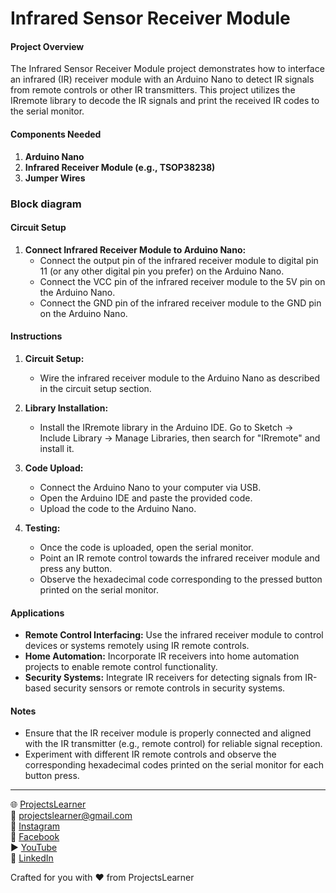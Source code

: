 # Infrared Sensor Receiver Module

#### Project Overview

The Infrared Sensor Receiver Module project demonstrates how to interface an infrared (IR) receiver module with an Arduino Nano to detect IR signals from remote controls or other IR transmitters. This project utilizes the IRremote library to decode the IR signals and print the received IR codes to the serial monitor.

#### Components Needed

1. **Arduino Nano**
2. **Infrared Receiver Module (e.g., TSOP38238)**
3. **Jumper Wires**

### Block diagram


#### Circuit Setup

1. **Connect Infrared Receiver Module to Arduino Nano:**
   - Connect the output pin of the infrared receiver module to digital pin 11 (or any other digital pin you prefer) on the Arduino Nano.
   - Connect the VCC pin of the infrared receiver module to the 5V pin on the Arduino Nano.
   - Connect the GND pin of the infrared receiver module to the GND pin on the Arduino Nano.

#### Instructions

1. **Circuit Setup:**
   - Wire the infrared receiver module to the Arduino Nano as described in the circuit setup section.

2. **Library Installation:**
   - Install the IRremote library in the Arduino IDE. Go to Sketch -> Include Library -> Manage Libraries, then search for "IRremote" and install it.

3. **Code Upload:**
   - Connect the Arduino Nano to your computer via USB.
   - Open the Arduino IDE and paste the provided code.
   - Upload the code to the Arduino Nano.

4. **Testing:**
   - Once the code is uploaded, open the serial monitor.
   - Point an IR remote control towards the infrared receiver module and press any button.
   - Observe the hexadecimal code corresponding to the pressed button printed on the serial monitor.

#### Applications

- **Remote Control Interfacing:** Use the infrared receiver module to control devices or systems remotely using IR remote controls.
- **Home Automation:** Incorporate IR receivers into home automation projects to enable remote control functionality.
- **Security Systems:** Integrate IR receivers for detecting signals from IR-based security sensors or remote controls in security systems.

#### Notes

- Ensure that the IR receiver module is properly connected and aligned with the IR transmitter (e.g., remote control) for reliable signal reception.
- Experiment with different IR remote controls and observe the corresponding hexadecimal codes printed on the serial monitor for each button press.

---

🌐 [ProjectsLearner](https://projectslearner.com/learn/arduino-nano-infrared-sensor-receiver-module)  
📧 [projectslearner@gmail.com](mailto:projectslearner@gmail.com)  
📸 [Instagram](https://www.instagram.com/projectslearner/)  
📘 [Facebook](https://www.facebook.com/projectslearner)  
▶️ [YouTube](https://www.youtube.com/@ProjectsLearner)  
📘 [LinkedIn](https://www.linkedin.com/in/projectslearner)  

Crafted for you with ❤️ from ProjectsLearner